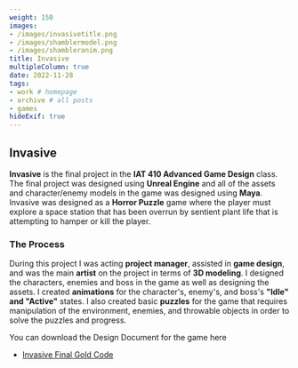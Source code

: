 ```yaml
---
weight: 150
images:
- /images/invasivetitle.png
- /images/shamblermodel.png
- /images/shambleranim.png
title: Invasive
multipleColumn: true
date: 2022-11-28
tags:
- work # homepage
- archive # all posts
- games
hideExif: true
---
```


## Invasive

**Invasive** is the final project in the **IAT 410 Advanced Game Design** class. The final project was designed using **Unreal Engine** and all of the assets and character/enemy models in the game was designed using **Maya**. Invasive was designed as a **Horror Puzzle** game where the player must explore a space station that has been overrun by sentient plant life that is attempting to hamper or kill the player.


### The Process

During this project I was acting **project manager**, assisted in **game design**, and was the main **artist** on the project in terms of **3D modeling**. I designed the characters, enemies and boss in the game as well as designing the assets. I created **animations** for the character's, enemy's, and boss's **"Idle" and "Active"** states. I also created basic **puzzles** for the game that requires manipulation of the environment, enemies, and throwable objects in order to solve the puzzles and progress.

You can download the Design Document for the game here
- [Invasive Final Gold Code](/images/invasivefinalgoldcode.pdf)
